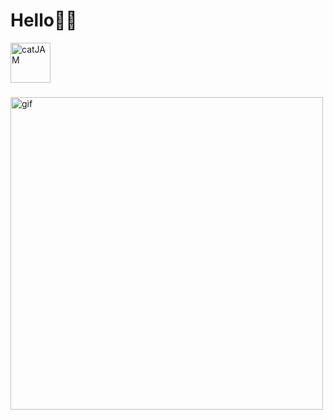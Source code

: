 ###

<h1>Hello👋🏼</h1>
<a href="https://emoji.gg/emoji/5498_catJAM"><img src="https://cdn3.emoji.gg/emojis/5498_catJAM.gif" width="64px" height="64px" alt="catJAM"></a>

###

<img src="https://i.giphy.com/media/v1.Y2lkPTc5MGI3NjExeW9lb29kdjMyM3o0eWl5M3l6NjFvbGN6c3MxdDM3MWlkbzRpa3AzYiZlcD12MV9pbnRlcm5hbF9naWZfYnlfaWQmY3Q9Zw/QpVUMRUJGokfqXyfa1/giphy.gif" alt="gif" width="500">

###
